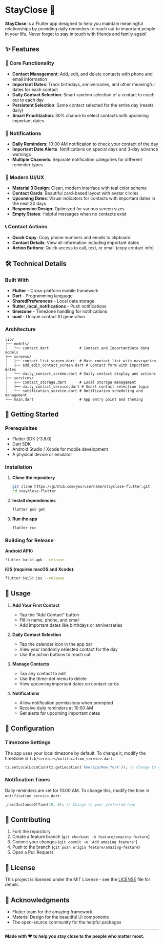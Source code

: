 # StayClose 💝

**StayClose** is a Flutter app designed to help you maintain meaningful relationships by providing daily reminders to reach out to important people in your life. Never forget to stay in touch with friends and family again!

## ✨ Features

### 📱 Core Functionality
- **Contact Management**: Add, edit, and delete contacts with phone and email information
- **Important Dates**: Track birthdays, anniversaries, and other meaningful dates for each contact
- **Daily Contact Selection**: Smart random selection of a contact to reach out to each day
- **Persistent Selection**: Same contact selected for the entire day (resets daily)
- **Smart Prioritization**: 30% chance to select contacts with upcoming important dates

### 🔔 Notifications
- **Daily Reminders**: 10:00 AM notification to check your contact of the day
- **Important Date Alerts**: Notifications on special days and 3-day advance warnings
- **Multiple Channels**: Separate notification categories for different reminder types

### 🎨 Modern UI/UX
- **Material 3 Design**: Clean, modern interface with teal color scheme
- **Contact Cards**: Beautiful card-based layout with avatar circles
- **Upcoming Dates**: Visual indicators for contacts with important dates in the next 30 days
- **Responsive Design**: Optimized for various screen sizes
- **Empty States**: Helpful messages when no contacts exist

### 📞 Contact Actions
- **Quick Copy**: Copy phone numbers and emails to clipboard
- **Contact Details**: View all information including important dates
- **Action Buttons**: Quick access to call, text, or email (copy contact info)

## 🛠 Technical Details

### Built With
- **Flutter** - Cross-platform mobile framework
- **Dart** - Programming language
- **SharedPreferences** - Local data storage
- **flutter_local_notifications** - Push notifications
- **timezone** - Timezone handling for notifications
- **uuid** - Unique contact ID generation

### Architecture
```
lib/
├── models/
│   └── contact.dart              # Contact and ImportantDate data models
├── screens/
│   ├── contact_list_screen.dart  # Main contact list with navigation
│   ├── add_edit_contact_screen.dart # Contact form with important dates
│   └── daily_contact_screen.dart # Daily contact display and actions
├── services/
│   ├── contact_storage.dart      # Local storage management
│   ├── daily_contact_service.dart # Smart contact selection logic
│   └── notification_service.dart # Notification scheduling and management
└── main.dart                     # App entry point and theming
```

## 🚀 Getting Started

### Prerequisites
- Flutter SDK (^3.8.0)
- Dart SDK
- Android Studio / Xcode for mobile development
- A physical device or emulator

### Installation

1. **Clone the repository**
   ```bash
   git clone https://github.com/yourusername/stayclose-flutter.git
   cd stayclose-flutter
   ```

2. **Install dependencies**
   ```bash
   flutter pub get
   ```

3. **Run the app**
   ```bash
   flutter run
   ```

### Building for Release

**Android APK:**
```bash
flutter build apk --release
```

**iOS (requires macOS and Xcode):**
```bash
flutter build ios --release
```

## 📱 Usage

1. **Add Your First Contact**
   - Tap the "Add Contact" button
   - Fill in name, phone, and email
   - Add important dates like birthdays or anniversaries

2. **Daily Contact Selection**
   - Tap the calendar icon in the app bar
   - View your randomly selected contact for the day
   - Use the action buttons to reach out

3. **Manage Contacts**
   - Tap any contact to edit
   - Use the three-dot menu to delete
   - View upcoming important dates on contact cards

4. **Notifications**
   - Allow notification permissions when prompted
   - Receive daily reminders at 10:00 AM
   - Get alerts for upcoming important dates

## 🔧 Configuration

### Timezone Settings
The app uses your local timezone by default. To change it, modify the timezone in `lib/services/notification_service.dart`:

```dart
tz.setLocalLocation(tz.getLocation('America/New_York')); // Change to your timezone
```

### Notification Times
Daily reminders are set for 10:00 AM. To change this, modify the time in `notification_service.dart`:

```dart
_nextInstanceOfTime(10, 0); // Change to your preferred hour
```

## 🤝 Contributing

1. Fork the repository
2. Create a feature branch (`git checkout -b feature/amazing-feature`)
3. Commit your changes (`git commit -m 'Add amazing feature'`)
4. Push to the branch (`git push origin feature/amazing-feature`)
5. Open a Pull Request

## 📄 License

This project is licensed under the MIT License - see the [LICENSE](LICENSE) file for details.

## 🙏 Acknowledgments

- Flutter team for the amazing framework
- Material Design for the beautiful UI components
- The open-source community for the helpful packages

---

**Made with ❤️ to help you stay close to the people who matter most.**
